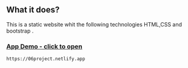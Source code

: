 

## What it does?
This is a static website whit the following technologies HTML,CSS and bootstrap .

### [App Demo - click to open](https://06project.netlify.app)
    https://06project.netlify.app
	





